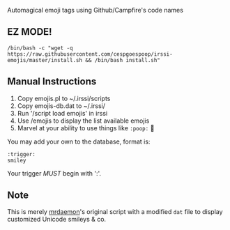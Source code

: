 Automagical emoji tags using Github/Campfire's code names


EZ MODE!
------------

    /bin/bash -c "wget -q https://raw.githubusercontent.com/cespgoespoop/irssi-emojis/master/install.sh && /bin/bash install.sh"


Manual Instructions
------------

 1. Copy emojis.pl to ~/.irssi/scripts
 2. Copy  emojis-db.dat to ~/.irssi/
 3. Run '/script load emojis' in irssi
 4. Use /emojis to display the list available emojis
 5. Marvel at your ability to use things like `:poop:` :poop:

You may add your own to the database, format is:

    :trigger:
    smiley

Your trigger *MUST* begin with ':'.

Note
----

This is merely [mrdaemon][code]'s original script with a modified `dat`
file to display customized Unicode smileys & co.


[code]: https://github.com/mrdaemon/irssi-emojis
